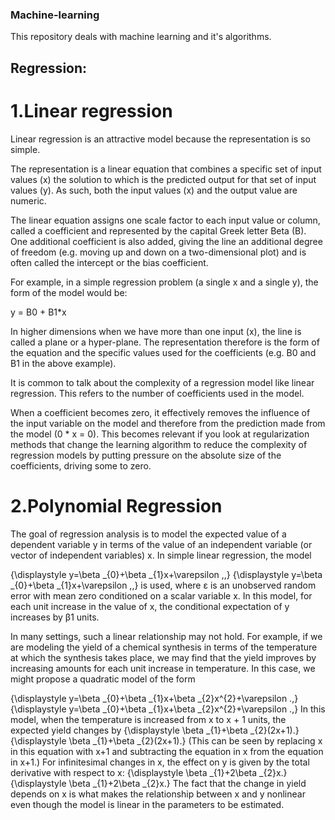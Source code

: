 ### Machine-learning
This repository deals with machine learning and it's algorithms.

## Regression:

# 1.Linear regression
Linear regression is an attractive model because the representation is so simple.

The representation is a linear equation that combines a specific set of input values (x) the solution to which is the predicted output for that set of input values (y). As such, both the input values (x) and the output value are numeric.

The linear equation assigns one scale factor to each input value or column, called a coefficient and represented by the capital Greek letter Beta (B). One additional coefficient is also added, giving the line an additional degree of freedom (e.g. moving up and down on a two-dimensional plot) and is often called the intercept or the bias coefficient.

For example, in a simple regression problem (a single x and a single y), the form of the model would be:

y = B0 + B1*x

In higher dimensions when we have more than one input (x), the line is called a plane or a hyper-plane. The representation therefore is the form of the equation and the specific values used for the coefficients (e.g. B0 and B1 in the above example).

It is common to talk about the complexity of a regression model like linear regression. This refers to the number of coefficients used in the model.

When a coefficient becomes zero, it effectively removes the influence of the input variable on the model and therefore from the prediction made from the model (0 * x = 0). This becomes  relevant if you look at regularization methods that change the learning algorithm to reduce the complexity of regression models by putting pressure on the absolute size of the coefficients, driving some to zero.

# 2.Polynomial Regression
The goal of regression analysis is to model the expected value of a dependent variable y in terms of the value of an independent variable (or vector of independent variables) x. In simple linear regression, the model

{\displaystyle y=\beta _{0}+\beta _{1}x+\varepsilon ,\,} {\displaystyle y=\beta _{0}+\beta _{1}x+\varepsilon ,\,}
is used, where ε is an unobserved random error with mean zero conditioned on a scalar variable x. In this model, for each unit increase in the value of x, the conditional expectation of y increases by β1 units.

In many settings, such a linear relationship may not hold. For example, if we are modeling the yield of a chemical synthesis in terms of the temperature at which the synthesis takes place, we may find that the yield improves by increasing amounts for each unit increase in temperature. In this case, we might propose a quadratic model of the form

{\displaystyle y=\beta _{0}+\beta _{1}x+\beta _{2}x^{2}+\varepsilon .\,} {\displaystyle y=\beta _{0}+\beta _{1}x+\beta _{2}x^{2}+\varepsilon .\,}
In this model, when the temperature is increased from x to x + 1 units, the expected yield changes by {\displaystyle \beta _{1}+\beta _{2}(2x+1).} {\displaystyle \beta _{1}+\beta _{2}(2x+1).} (This can be seen by replacing x in this equation with x+1 and subtracting the equation in x from the equation in x+1.) For infinitesimal changes in x, the effect on y is given by the total derivative with respect to x: {\displaystyle \beta _{1}+2\beta _{2}x.} {\displaystyle \beta _{1}+2\beta _{2}x.} The fact that the change in yield depends on x is what makes the relationship between x and y nonlinear even though the model is linear in the parameters to be estimated.

